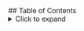 <style>
.container {
    display: flex;
}
.toc {
    width: 30%;
    padding-right: 20px;
}
.content {
    width: 70%;
}
</style>

<div class="container">
    <div class="toc">
        ## Table of Contents
        <details>
        <summary>Click to expand</summary>

        - [Overview](#overview)
        - [Motivation](#motivation)
        - [Objectives](#objectives)
        - [Target audience](#target-audience)
        - [Scope](#scope)
        - [Library elements](#library-elements)
          - [A. DATA ASSEMBLY AND MANAGEMENT](#a-data-assembly-and-management)
            - [A.1 Shapefiles](#a1-shapefiles)
            - [A.2 Health Facilities](#a2-health-facilities)
            - [A.3 Routine case data from DHIS2](#a3-routine-case-data-from-dhis2)
            - [A.4 DHS data](#a4-dhs-data)
            - [A.5 Climate data](#a5-climate-data)
            - [A.6 LMIS data](#a6-lmis-data)
            - [A.7 Modeled data](#a7-modeled-data)
            - [A.8 Population data](#a8-population-data)
          - [B. EPIDEMIOLOGICAL STRATIFICATION](#b-epidemiological-stratification)
            - [B.1 Reporting Rate per Variable](#b1-reporting-rate-per-variable)
            - [B.2 Group and merge data frame](#b2-group-and-merge-data-frame)
            - [B.3 Crude Incidence by Year](#b3-crude-incidence-by-year)
            - [B.4 Adjusted Incidence by Year](#b4-adjusted-incidence-by-year)
            - [B.5 Option to Select Incidence](#b5-option-to-select-incidence)
            - [B.6 Risk Categorization](#b6-risk-categorization)
          - [C. STRATIFICATION OF OTHER DETERMINANTS](#c-stratification-of-other-determinants)
          - [D. REVIEW OF PAST INTERVENTIONS](#d-review-of-past-interventions)
          - [E. Targeting of interventions](#e-targeting-of-interventions)
          - [F. Retrospective analysis](#f-retrospective-analysis)
          - [G. Urban microstratification](#g-urban-microstratification)

        </details>
    </div>

    <div class="content">
        ## CODE LIBRARY for SUB-NATIONAL TAILORING

        **Version**: 13 September 2024  
        **Authors**: Mohamed Sillah Kanu, Sammy Oppong, Jaline Gerardin

        ### Overview

        #### Motivation
        SNT is here to stay: many NMCPs have found it useful and are continuing to embrace it and further develop it for their analytical needs. Since 2019, multiple individuals have supported the analysis portions of SNT. In most cases, individuals have built their own code in a variety of languages (Stata, R, and Python), sometimes building on others’ previous code and sometimes re-developing independently.

        As SNT matures, more quality assurance is needed so that NMCPs can be confident that the analysis used to inform their decisions is of high quality, regardless of the individual supporting the analyst. Continued rollout also means that analysis can become more efficient if analysts are better able to build on each other’s work, rather than tempted to reinvent what has already been developed. Lastly, SNT analysis can become much more accessible if there is a common resource available to help those with intermediate coding skills quickly access the collective knowledge of the SNT analyst community.

        #### Objectives
        We will build a code library for SNT analysis to:
        - Ensure that SNT analysts are using similar, correct approaches
        - Improve efficiency of SNT analysis by minimizing duplication of effort
        - Promote accessibility of SNT analysis by lowering barriers to entry

        #### Target audience
        Anyone doing this kind of work. We assume some basic knowledge of R, some understanding of the data, and a strong connection to the NMCP.

        #### Scope
        All analysis steps of SNT up to but not including mathematical modeling; some related analysis.

        The code library will be in R and publicly available. It will be quality-assured and well-commented.

        When multiple algorithmic options could be used, strengths and limitations of each one, along with discussion of when to use each option, as possible.

        Framing text, and when possible the code comments, will be available in both English and French.

        ### Library elements

        #### A. DATA ASSEMBLY AND MANAGEMENT
        <details>
        <summary>Click to expand A. DATA ASSEMBLY AND MANAGEMENT</summary>

        ##### A.1 Shapefiles
        - **A.1.1** Import shapefiles
        - **A.1.2** Rename and match names
        - **A.1.3** Link shapefiles to relevant scales
        - **A.1.4** Visualizing shapefiles and making basic maps
        ```r
        HOW TO DO IT (THE CODE)
        ```

        ##### A.2 Health Facilities
        - **A.2.1** Get MFL from the Malaria Program
          - **A.2.1.1** Useful Columns:
            - adm0 - country
            - adm1 - province/ region
            - adm2 - district
            - adm3 - subdistrict/sub-county
            - Health Facility (HF)
            - Date HF started reporting
            - Is HF still active?
            - Type of HF (District hospital, health post, etc.)

        - **A.2.2** Get DHIS2 Health Facility (HF) List from the Malaria Program
          - **A.2.2.1** Useful Columns:
            - adm0, adm1, adm2, adm3
            - Health Facility (HF)
            - Date HF started reporting in DHIS2
            - Is HF still active?
            - Type of HF (MCHP, CHP, CHC, Hospital)

        - **A.2.3** Reconciling the MFL and the DHIS2 HF list
          - **A.2.3.1** Identifying common HFs in both lists using fuzzy name matching
          - **A.2.3.2** Reconciling inconsistent HF Type
          - **A.2.3.3** Reconciling HF adm1, adm2, adm3 designation

        #### How to do it
        ```r
        HOW TO DO IT (THE CODE)
        ```

        - **A.2.4** HF active / inactive status
          - Determining activity status from MFL and DHIS2

        ```r
        HOW TO DO IT (THE CODE)
        ```

        ##### A.3 Routine case data from DHIS2
        - **A.3.1** Data extraction and import process
        ```r
        The code goes here with step by step explanation
        ```
        - **A.3.2** Sanity Checks (column names, dataset length)
        ```r
        The code goes here with step by step explanation
        ```
        - **A.3.3** Merging datasets, handling duplicates
        ```r
        The code goes here with step by step explanation
        ```
        - **A.3.4** Data cleaning (exploration, renaming variables, handling missing data)
        ```r
        The code goes here with step by step explanation
        ```
        - **A.3.5** Outlier detection and correction
        ```r
        The code goes here with step by step explanation
        ```

        ##### A.4 DHS data
        ```r
        The code goes here with step by step explanation
        ```

        ##### A.5 Climate data
        ```r
        The code goes here with step by step explanation
        ```

        ##### A.6 LMIS data
        ```r
        The code goes here with step by step explanation
        ```

        ##### A.7 Modeled data
        Approach on how to do this

        ##### A.8 Population data
        ```r
        The code goes here with step by step explanation
        ```

        </details>

        #### B. EPIDEMIOLOGICAL STRATIFICATION
        <details>
        <summary>Click to expand B. EPIDEMIOLOGICAL STRATIFICATION</summary>

        ##### B.1 Reporting Rate per Variable
        ```r
        The code goes here with step by step explanation
        ```

        ##### B.2 Group and merge data frame
        ```r
        The code goes here with step by step explanation
        ```

        ##### B.3 Crude Incidence by Year
        ```r
        The code goes here with step by step explanation
        ```

        ##### B.4 Adjusted Incidence by Year
        ```r
        The code goes here with step by step explanation
        ```

        ##### B.5 Option to Select Incidence
        The program can select the mean, median, or current incidence, depending on what the program wants.

        ##### B.6 Risk Categorization
        ```r
        The code goes here with step by step explanation
        ```

        </details>

        #### C. STRATIFICATION OF OTHER DETERMINANTS
        <details>
        <summary>Click to expand C. STRATIFICATION OF OTHER DETERMINANTS</summary>

        ### Include any code relating to stratification here.

        </details>

        #### D. REVIEW OF PAST INTERVENTIONS
        <details>
        <summary>Click to expand D. REVIEW OF PAST INTERVENTIONS</summary>

        ### Include any code relating to past interventions review here.

        </details>

        #### E. Targeting of interventions
        <details>
        <summary>Click to expand E. Targeting of interventions</summary>

        ### Include any code relating to targeting interventions here.

        </details>

        #### F. Retrospective analysis
        <details>
        <summary>Click to expand F. Retrospective analysis</summary>

        ### Include any code relating to retrospective analysis here.

        </details>

        #### G. Urban microstratification
        <details>
        <summary>Click to expand G. Urban microstratification</summary>

        ### Include any code relating to urban microstratification here.

        </details>

    </div>
</div>
